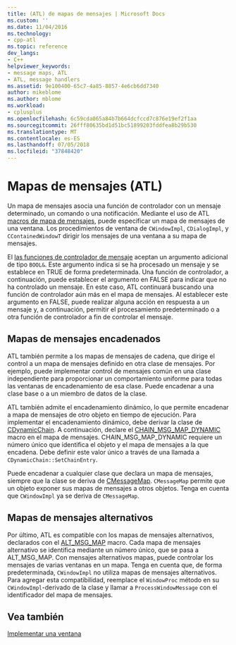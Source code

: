 ```yaml
---
title: (ATL) de mapas de mensajes | Microsoft Docs
ms.custom: ''
ms.date: 11/04/2016
ms.technology:
- cpp-atl
ms.topic: reference
dev_langs:
- C++
helpviewer_keywords:
- message maps, ATL
- ATL, message handlers
ms.assetid: 9e100400-65c7-4a85-8857-4e6cb6dd7340
author: mikeblome
ms.author: mblome
ms.workload:
- cplusplus
ms.openlocfilehash: 6c59cda065a84b7b664dcfccd7c876e19ef2f1aa
ms.sourcegitcommit: 26fff80635bd1d51bc51899203fddfea8b29b530
ms.translationtype: MT
ms.contentlocale: es-ES
ms.lasthandoff: 07/05/2018
ms.locfileid: "37848420"
---
```

# <a name="message-maps-atl"></a>Mapas de mensajes (ATL)
Un mapa de mensajes asocia una función de controlador con un mensaje determinado, un comando o una notificación. Mediante el uso de ATL [macros de mapa de mensajes](../atl/reference/message-map-macros-atl.md), puede especificar un mapa de mensajes de una ventana. Los procedimientos de ventana de `CWindowImpl`, `CDialogImpl`, y `CContainedWindowT` dirigir los mensajes de una ventana a su mapa de mensajes.  
  
 El [las funciones de controlador de mensaje](../atl/message-handler-functions.md) aceptan un argumento adicional de tipo `BOOL&`. Este argumento indica si se ha procesado un mensaje y se establece en TRUE de forma predeterminada. Una función de controlador, a continuación, puede establecer el argumento en FALSE para indicar que no ha controlado un mensaje. En este caso, ATL continuará buscando una función de controlador aún más en el mapa de mensajes. Al establecer este argumento en FALSE, puede realizar alguna acción en respuesta a un mensaje y, a continuación, permitir el procesamiento predeterminado o a otra función de controlador a fin de controlar el mensaje.  
  
## <a name="chained-message-maps"></a>Mapas de mensajes encadenados  
 ATL también permite a los mapas de mensajes de cadena, que dirige el control a un mapa de mensajes definido en otra clase de mensajes. Por ejemplo, puede implementar control de mensajes común en una clase independiente para proporcionar un comportamiento uniforme para todas las ventanas de encadenamiento de esa clase. Puede encadenar a una clase base o a un miembro de datos de la clase.  
  
 ATL también admite el encadenamiento dinámico, lo que permite encadenar a mapa de mensajes de otro objeto en tiempo de ejecución. Para implementar el encadenamiento dinámico, debe derivar la clase de [CDynamicChain](../atl/reference/cdynamicchain-class.md). A continuación, declare el [CHAIN_MSG_MAP_DYNAMIC](reference/message-map-macros-atl.md#chain_msg_map_dynamic) macro en el mapa de mensajes. CHAIN_MSG_MAP_DYNAMIC requiere un número único que identifica el objeto y el mapa de mensajes a la que encadena. Debe definir este valor único a través de una llamada a `CDynamicChain::SetChainEntry`.  
  
 Puede encadenar a cualquier clase que declara un mapa de mensajes, siempre que la clase se deriva de [CMessageMap](../atl/reference/cmessagemap-class.md). `CMessageMap` permite que un objeto exponer sus mapas de mensajes a otros objetos. Tenga en cuenta que `CWindowImpl` ya se deriva de `CMessageMap`.  
  
## <a name="alternate-message-maps"></a>Mapas de mensajes alternativos  
 Por último, ATL es compatible con los mapas de mensajes alternativos, declarados con el [ALT_MSG_MAP](reference/message-map-macros-atl.md#alt_msg_map) macro. Cada mapa de mensajes alternativo se identifica mediante un número único, que se pasa a ALT_MSG_MAP. Con mensajes alternativos mapas, puede controlar los mensajes de varias ventanas en un mapa. Tenga en cuenta que, de forma predeterminada, `CWindowImpl` no utiliza mapas de mensajes alternativos. Para agregar esta compatibilidad, reemplace el `WindowProc` método en su `CWindowImpl`-derivado de la clase y llamar a `ProcessWindowMessage` con el identificador del mapa de mensajes.  
  
## <a name="see-also"></a>Vea también  
 [Implementar una ventana](../atl/implementing-a-window.md)

